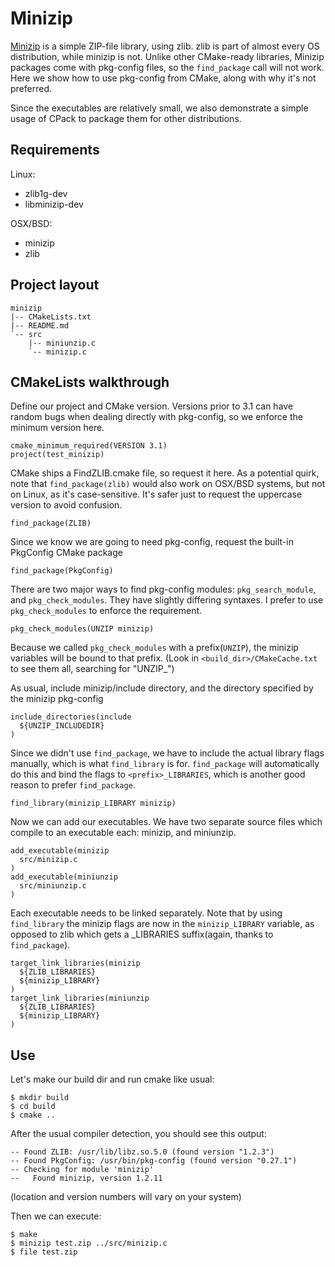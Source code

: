# Minizip
[Minizip](http://www.winimage.com/zLibDll/minizip.html) is a simple ZIP-file library, using zlib. zlib is part of almost every OS distribution, while minizip is not. Unlike other CMake-ready libraries, Minizip packages come with pkg-config files, so the `find_package` call will not work. Here we show how to use pkg-config from CMake, along with why it's not preferred.

Since the executables are relatively small, we also demonstrate a simple usage of CPack to package them for other distributions.

## Requirements

Linux:
  - zlib1g-dev
  - libminizip-dev

OSX/BSD:
  - minizip
  - zlib

## Project layout

```
minizip
|-- CMakeLists.txt
|-- README.md
`-- src
    |-- miniunzip.c
    `-- minizip.c
```

## CMakeLists walkthrough
Define our project and CMake version. Versions prior to 3.1 can have random bugs when dealing directly with pkg-config, so we enforce the minimum version here.
```
cmake_minimum_required(VERSION 3.1)
project(test_minizip)
```

CMake ships a FindZLIB.cmake file, so request it here. As a potential quirk, note that `find_package(zlib)` would also work on OSX/BSD systems, but not on Linux, as it's case-sensitive. It's safer just to request the uppercase version to avoid confusion.
```
find_package(ZLIB)
```

Since we know we are going to need pkg-config, request the built-in PkgConfig CMake package
```
find_package(PkgConfig)
```
There are two major ways to find pkg-config modules: `pkg_search_module`, and `pkg_check_modules`. They have slightly differing syntaxes. I prefer to use `pkg_check_modules` to enforce the requirement.
```
pkg_check_modules(UNZIP minizip)
```

Because we called `pkg_check_modules` with a prefix(`UNZIP`), the minizip variables will be bound to that prefix. (Look in `<build_dir>/CMakeCache.txt` to see them all, searching for "UNZIP_")

As usual, include minizip/include directory, and the directory specified by the minizip pkg-config
```
include_directories(include
  ${UNZIP_INCLUDEDIR}
)
```

Since we didn't use `find_package`, we have to include the actual library flags manually, which is what `find_library` is for. `find_package` will automatically do this and bind the flags to `<prefix>_LIBRARIES`, which is another good reason to prefer `find_package`.
```
find_library(minizip_LIBRARY minizip)
```

Now we can add our executables. We have two separate source files which compile to an executable each: minizip, and miniunzip. 
```
add_executable(minizip
  src/minizip.c
)
add_executable(miniunzip
  src/miniunzip.c
)
```

Each executable needs to be linked separately. Note that by using `find_library` the minizip flags are now in the `minizip_LIBRARY` variable, as opposed to zlib which gets a \_LIBRARIES suffix(again, thanks to `find_package`).
```
target_link_libraries(minizip
  ${ZLIB_LIBRARIES}
  ${minizip_LIBRARY}
)
target_link_libraries(miniunzip
  ${ZLIB_LIBRARIES}
  ${minizip_LIBRARY}
)
```

## Use
Let's make our build dir and run cmake like usual:
```
$ mkdir build
$ cd build
$ cmake ..
```

After the usual compiler detection, you should see this output:
```
-- Found ZLIB: /usr/lib/libz.so.5.0 (found version "1.2.3") 
-- Found PkgConfig: /usr/bin/pkg-config (found version "0.27.1") 
-- Checking for module 'minizip'
--   Found minizip, version 1.2.11
```
(location and version numbers will vary on your system)

Then we can execute:
```
$ make
$ minizip test.zip ../src/minizip.c
$ file test.zip
```
